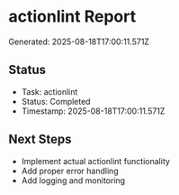 # actionlint Report

Generated: 2025-08-18T17:00:11.571Z

## Status
- Task: actionlint
- Status: Completed
- Timestamp: 2025-08-18T17:00:11.571Z

## Next Steps
- Implement actual actionlint functionality
- Add proper error handling
- Add logging and monitoring
